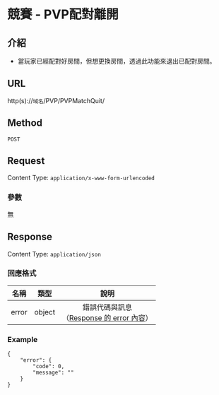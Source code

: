 # 競賽 - PVP配對離開

## 介紹

- 當玩家已經配對好房間，但想更換房間，透過此功能來退出已配對房間。

## URL

http(s)://`域名`/PVP/PVPMatchQuit/

## Method

`POST`

## Request

Content Type: `application/x-www-form-urlencoded`

### 參數
無

## Response

Content Type: `application/json`

### 回應格式

| 名稱 | 類型 | 說明 |
|:-:|:-:|:-:|
| error | object | 錯誤代碼與訊息<br>（[Response 的 error 內容](../response.md#error)） |



### Example
	{
		"error": {
			"code": 0,
			"message": ""
		}
	}
